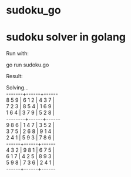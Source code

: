 # sudoku_go
sudoku solver in golang
=======================
Run with:

 go run sudoku.go
 
Result:

 Solving...  
-------+------+------  
8 5 9 | 6 1 2 | 4 3 7 |  
7 2 3 | 8 5 4 | 1 6 9 |  
1 6 4 | 3 7 9 | 5 2 8 |  
--------+------+------   
9 8 6 | 1 4 7 | 3 5 2 |  
3 7 5 | 2 6 8 | 9 1 4 |  
2 4 1 | 5 9 3 | 7 8 6 |  
------+------+------  
4 3 2 | 9 8 1 | 6 7 5 |  
6 1 7 | 4 2 5 | 8 9 3 |  
5 9 8 | 7 3 6 | 2 4 1 |  
 ------+------+------  


